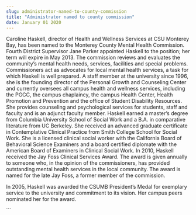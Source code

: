 ```yaml
---
slug: administrator-named-to-county-commission
title: "Administrator named to county commission"
date: January 01 2020
---
```


 
<p>
  Caroline Haskell, director of Health and Wellness Services at CSU Monterey
  Bay, has been named to the Monterey County Mental Health Commission. Fourth
  District Supervisor Jane Parker appointed Haskell to the position; her term
  will expire in May 2013. The commission reviews and evaluates the community’s
  mental health needs, services, facilities and special problems. Commissioners
  act as advocates for local mental health services, a task for which Haskell is
  well prepared. A staff member at the university since 1996, she is the
  founding director of the Personal Growth and Counseling Center and currently
  oversees all campus health and wellness services, including the PGCC, the
  campus chaplaincy, the campus Health Center, Health Promotion and Prevention
  and the office of Student Disability Resources. She provides counseling and
  psychological services for students, staff and faculty and is an adjunct
  faculty member. Haskell earned a master’s degree from Columbia University
  School of Social Work and a B.A. in comparative literature from UC Berkeley.
  She received an advanced graduate certificate in Contemplative Clinical
  Practice from Smith College School for Social Work. She is a licensed clinical
  social worker with the California Board of Behavioral Science Examiners and a
  board certified diplomate with the American Board of Examiners in Clinical
  Social Work. In 2010, Haskell received the Jay Foss Clinical Services Award.
  The award is given annually to someone who, in the opinion of the
  commissioners, has provided outstanding mental health services in the local
  community. The award is named for the late Jay Foss, a former member of the
  commission.
</p>
<p>
  In 2005, Haskell was awarded the CSUMB President’s Medal for exemplary service
  to the university and commitment to its vision. Her campus peers nominated her
  for the award.
</p>
<p></p>
```
